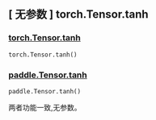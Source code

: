 ## [ 无参数 ] torch.Tensor.tanh

### [torch.Tensor.tanh](https://pytorch.org/docs/stable/generated/torch.Tensor.tanh.html#torch.Tensor.tanh)

```
torch.Tensor.tanh()
```

### [paddle.Tensor.tanh](https://www.paddlepaddle.org.cn/documentation/docs/zh/api/paddle/Tensor_cn.html#tanh-name-none)

```
paddle.Tensor.tanh()
```

两者功能一致,无参数。
